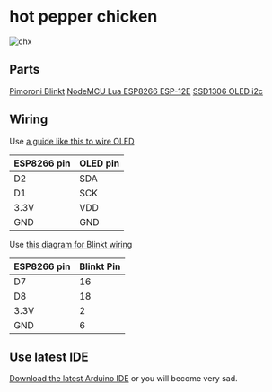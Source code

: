 # hot pepper chicken

![chx](https://github.com/devsecfranklin/badge-2017-hot-pepper-chicken/blob/main/images/hot_pepper_chicken.jpg?raw=true)

## Parts

[Pimoroni Blinkt](https://www.sparkfun.com/products/14038)
[NodeMCU Lua ESP8266 ESP-12E](https://www.ebay.com/i/192164536182)
[SSD1306 OLED i2c](https://www.aliexpress.com/item/Free-shipping-Yellow-blue-double-color-128X64-OLED-LCD-LED-Display-Module-For-Arduino-0-96/32233342471.html)

## Wiring

Use [a guide like this to wire OLED](http://www.instructables.com/id/Monochrome-096-i2c-OLED-display-with-arduino-SSD13/)

| ESP8266 pin | OLED pin | 
| --- | --- | 
| D2 | SDA | 
| D1 | SCK | 
| 3.3V | VDD | 
| GND | GND | 

Use [this diagram for Blinkt wiring](https://pinout.xyz/pinout/blinkt)

| ESP8266 pin | Blinkt Pin |
| --- | --- | 
| D7 | 16  |
| D8 |  18 | 
| 3.3V | 2 |
| GND | 6 | 

##  Use latest IDE

[Download the latest Arduino IDE](https://www.arduino.cc/en/Main/Software) or you will become very sad. 

